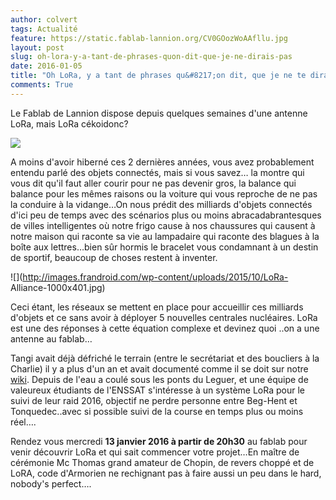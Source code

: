 ```yaml
---
author: colvert
tags: Actualité
feature: https://static.fablab-lannion.org/CV0GOozWoAAfllu.jpg
layout: post
slug: oh-lora-y-a-tant-de-phrases-quon-dit-que-je-ne-dirais-pas
date: 2016-01-05
title: "Oh LoRa, y a tant de phrases qu&#8217;on dit, que je ne te dirais pas"
comments: True
---
```

Le Fablab de Lannion dispose depuis quelques semaines d'une antenne LoRa, mais
LoRa cékoidonc?

![](https://pbs.twimg.com/media/CV0GOozWoAAfllu.jpg)

A moins d'avoir hiberné ces 2 dernières années, vous avez probablement entendu
parlé des objets connectés, mais si vous savez… la montre qui vous dit qu'il
faut aller courir pour ne pas devenir gros, la balance qui balance pour les
mêmes raisons ou la voiture qui vous reproche de ne pas la conduire à la
vidange…On nous prédit des milliards d'objets connectés d'ici peu de temps
avec des scénarios plus ou moins abracadabrantesques de villes intelligentes
où notre frigo cause à nos chaussures qui causent à notre maison qui raconte
sa vie au lampadaire qui raconte des blagues à la boîte aux lettres…bien sûr
hormis le bracelet vous condamnant à un destin de sportif, beaucoup de choses
restent à inventer.

![](http://images.frandroid.com/wp-content/uploads/2015/10/LoRa-
Alliance-1000x401.jpg)

Ceci étant, les réseaux se mettent en place pour accueillir ces milliards
d'objets et ce sans avoir à déployer 5 nouvelles centrales nucléaires. LoRa
est une des réponses à cette équation complexe et devinez quoi ..on a une
antenne au fablab…

Tangi avait déjà défriché le terrain (entre le secrétariat et des boucliers à
la Charlie) il y a plus d'un an et avait documenté comme il se doit sur notre
[wiki](http://fablab-lannion.org:8080/wiki/index.php?title=LoRa). Depuis de
l'eau a coulé sous les ponts du Leguer, et une équipe de valeureux étudiants
de l'ENSSAT s'intéresse à un système LoRa pour le suivi de leur raid 2016,
objectif ne perdre personne entre Beg-Hent et Tonquedec..avec si possible
suivi de la course en temps plus ou moins réel….

Rendez vous mercredi **13 janvier 2016 à partir de 20h30** au fablab pour
venir découvrir LoRa et qui sait commencer votre projet…En maître de cérémonie
Mc Thomas grand amateur de Chopin, de revers choppé et de LoRA, code
d'Armorien ne rechignant pas à faire aussi un peu dans le hard, nobody's
perfect….


